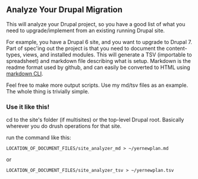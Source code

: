 ## Analyze Your Drupal Migration

This will analyze your Drupal project, so you have a good list of what you need to upgrade/implement from an existing running Drupal site.

For example, you have a Drupal 6 site, and you want to upgrade to Drupal 7. Part of spec'ing out the project is that you need to document the content-types, views, and installed modules. This will generate a TSV (importable to spreadsheet) and markdown file describing what is setup. Markdown is the readme format used by github, and can easily be converted to HTML using [markdown CLI].

[markdown CLI]: http://daringfireball.net/projects/markdown/

Feel free to make more output scripts. Use my md/tsv files as an example. The whole thing is trivially simple.
 
### Use it like this!

cd to the site's folder (if multisites) or the top-level Drupal root. Basically wherever you do drush operations for that site.

run the command like this:

`
LOCATION_OF_DOCUMENT_FILES/site_analyzer_md > ~/yernewplan.md
`

or

`
LOCATION_OF_DOCUMENT_FILES/site_analyzer_tsv > ~/yernewplan.tsv
`
